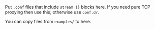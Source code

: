 Put `.conf` files that include `stream {}` blocks here. If you need pure TCP proxying then use this; otherwise use `conf.d/`.

You can copy files from `examples/` to here.